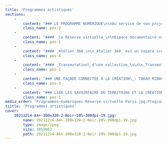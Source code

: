 ```yaml
---
title: 'Programmes artistiques'
sections:
    -
        content: "### LE PROGRAMME NUMÉRIQUE\n\nAu service de son projet artistique et culturel, le programme numérique porté par le FracArtothèque pour l’ouverture de son nouveau site, développe de nouveaux usages associés aux collections, à la création artistique et à l’expérience visiteur. L’attention à une accessibilité large aux collections, notamment pour les personnes en situation de handicap, et l’intégration des comportements numériques des nouvelles générations sont au cœur de ce projet.\n\nAprès avoir reçu, en 2021, l’avant-projet définitif du programme numérique de la part de CAP Sciences, maître d'œuvre, le Frac-Artothèque travaille depuis 2022 avec un groupement d’entreprises conduit par Abaques Audiovisuel pour la mise en place des équipements et le développement des backoffices des différents programmes.\_\nEn 2023, avec Abaques et CAP Sciences, le Frac-Artothèque a imaginé le parcours visiteur des programmes immersifs _Atelier 360_ et _Réserve virtuelle._ Ces programmes sont complétés par une création artistique immersive, _Transmutation d’une collection,_ par Fabrice COTINAT et David LEGRAND, en partenariat avec l’Ensad Limoges.\nLa proposition numérique se déploie également à l’extérieur du bâtiment sur la façade connectée, espace de création artistique destiné à être investi par les imaginaires des plasticiens, qu’ils aient une pratique numérique ou non. \n\nEn plus de la préparation de l’ensemble des contenus et programmes, l’année 2023 aura été marquée par le développement technique de cet espace immersif dans le cadre du programme architectural en lien avec l’ensemble des partenaires et prestataires associés au Frac-Artothèque."
        class_name: pos-2
    -
        content: "#### _La Réserve virtuelle_\n\nEspace documentaire numérique déployé à l’échelle des corps des publics, _La Réserve virtuelle_ propose une expérience inédite de découverte des collections par le prisme des œuvres.\n\n<figure class=\"col-4\">\n<img src=\"user/pages/04.cap-sur-charles-michels-les-nouveaux-programmes/01.programmes-artistiques/Programmes-numériques-Réserve-virtuelle-Paris.jpg\"/>\n<figcaption>Rendez-vous de travail sur le programme<i> La Réserve virtuelle</i> au showroom d'Abaques à Paris, mai 2023.</figcaption>\n</figure>\n\nLes utilisateurs pourront interagir avec leurs reproductions à échelle 1 pour en révéler les détails. Elles seront associées à des documents audiovisuels permettant de découvrir l’artiste (sa pratique, son environnement de travail, les enjeux de ses recherches…) et d’en savoir plus sur l’œuvre.\nLa navigation au sein de _La Réserve virtuelle_ permettra une circulation par les œuvres, par les artistes ou par des entrées thématiques. Pour l’ouverture, une première vague de 311 œuvres, issues des collections Frac et Artothèque, 42 artistes ainsi que plusieurs dizaines d’entrées thématiques seront accessibles. La liste des œuvres est disponible en annexe.\n\nLa documentation est formée de contenus existants, accessibles grâce à des partenariats - à l’instar de ceux noués avec Documents d’Artistes Nouvelle-Aquitaine ou Arte Créative - ou grâce à des prêts d’éléments documentaires auprès de l’IAC Villeurbanne, le Musée d’Art contemporain de Montréal, le Musée d’Art Moderne de la Ville de Paris…\n\nElle est également constituée de contenus issus du travail de recherche et de documentation des collections lancé par le Frac-Artothèque en 2023. 50 notices ont ainsi été rédigées par l’équipe, puis enregistrées sous la forme de capsules sonores par l’entreprise Ce que mes yeux ont vu, de façon à les rendre accessibles à toutes et tous. De la même façon, 5 entretiens vidéos avec des artistes ont été réalisés, ainsi que 22 capsules vidéos centrées sur leurs œuvres en collection.\n7 autres entretiens généraux et 11 focus œuvres ont également été enregistrés dans le cadre de cette campagne de documentation audiovisuelle des collections, et permettront notamment d’anticiper les prochaines vagues de _La Réserve Virtuelle._\n\nAu total, le programme _La Réserve Virtuelle_ ouvrira avec 42 notices consacrées aux artistes et 58 notices consacrées aux œuvres, toutes enregistrées sous la forme de capsules sonores ; 12 entretiens vidéos avec des artistes et 51 entretiens vidéos centrés sur les œuvres ; ainsi que de nombreux contenus en partenariat, des entretiens vidéos réalisés avec des professionnels de l’art ayant collaboré avec les artistes concernés (commissaires d’expositions, membre des comités techniques d’acquisition…) et plusieurs éléments audiovisuels issus des archives du Frac-Artothèque.\n\n_La Réserve Virtuelle_ a bénéficié pour sa conception et sa réalisation du soutien de la DRAC-Nouvelle-Aquitaine, de la Région Nouvelle-Aquitaine et du Fonds d'accessibilité des œuvres."
        class_name: pos-1
    -
        content: "#### _Atelier 360_\n\n_Atelier 360_ est un espace scénarisé construit autour de la pratique d’un ou une artiste. Chaque atelier est une proposition de rencontre avec une démarche artistique à travers un fonds documentaire varié, thématique et évolutif. Les publics évolueront dans un univers immersif, à chaque fois inédit, où ils pourront interagir avec les différents contenus mis à disposition. Les personnes seront ainsi plongées dans l’intimité intellectuelle et créative de l’artiste.\_\n\nPour l’ouverture du bâtiment, le premier _Atelier 360_ sera consacré à l’univers d’Anita MOLINERO. Née en 1953, l’artiste pratique principalement la sculpture. Cartons, mousses, poubelles, plastiques, tuyaux d’échappement sont parmi ses matériaux de prédilection, et se retrouvent dans chacune des sept œuvres présentes dans les collections du Frac-Artothèque. L’institution entretient une relation privilégiée de longue date avec l’artiste :\_en 2002, aux Coopérateurs à Limoges, le Frac a réalisé l’une de ses premières expositions monographiques ; en 2013, à l’occasion des 30 ans des Fracs, elle a été co-commissaire de l’exposition _Le Grand tout,_ au Frac Limousin ; Anita MOLINERO a également participé activement à l’enrichissement des collections en faisant partie du comité technique d’acquisition du Frac pendant six années.\n\n<figure class=\"col-4\">\n<img src=\"user/pages/04.cap-sur-charles-michels-les-nouveaux-programmes/01.programmes-artistiques/Programmes numériques - Atelier 360 - Portrait d'Anita MOLINERO.jpg\"/>\n    <figcaption>Programmes numériques -<i> Atelier 360</i> - Portrait d'Anita MOLINERO.</figcaption>\n</figure>\n\n\nLe choix d’Anita MOLINERO n’est donc pas anodin et le Frac-Artothèque souhaite partager avec toutes et tous l’univers d’une des artistes majeures de sa collection à travers ce dispositif unique.\_\n\nPour ce premier portrait, le Frac-Artothèque travaille en collaboration avec la Galerie Christophe Gaillard, qui représente l’artiste, pour constituer le fonds documentaire du programme.\n\n_L’atelier 360_ a bénéficié du soutien de la DRAC-Nouvelle-Aquitaine et de la Région Nouvelle-Aquiaine au travers des programmes Cultures Connectées."
        class_name: pos-4
    -
        content: "#### _Transmutation\_d’une collection_\n\n\n_Transmutation d’une collection_ est le premier programme de création déployé dans la boîte immersive. Initié en 2019, ce programme réalisé en partenariat avec l’Ensad Limoges est conduit par Fabrice COTINAT, artiste, responsable de l’Atelier Recherche Création Écriture numérique à l’Ensad et David LEGRAND, artiste invité.\n\nCe dispositif expérimental hors-normes propose une nouvelle approche autour des œuvres des collections du Frac-Artothèque. A partir de scans 3D réalisés entre 2019 et 2021 d’une trentaine d'œuvres des collections, dont Simon HANTAÏ, Anita MOLINERO, Jean AMADO ou encore Asta GROTING, les personnes pourront combiner ou mixer plusieurs œuvres et les transposer dans des mondes digitaux.\n\n<figure class=\"col-3\">\n<img src=\"user/pages/04.cap-sur-charles-michels-les-nouveaux-programmes/01.programmes-artistiques/Programmes numériques - Transmutation d'une collection - Modélothèque.jpg\"/>\n<figcaption>Programmes numériques - <i>Transmutation d'une collection</i> – Modélothèque.</figcaption>\n</figure>\n\n\n_Transmutation d’une collection_ a bénécifié du soutien de la Région Nouvelle-Aquitaine dans le cadre de son programme Cultures connectées."
        class_name: pos-1
    -
        content: "### UNE FAÇADE CONNECTÉE À LA CRÉATION\_: TAKAO MINAMI\n\nPour signaler sa façade et permettre la rencontre avec l'art contemporain depuis la rue, le Frac-Artothèque équipe son futur bâtiment d’un dispositif unique en son genre\_: une façade numérique composée de 4 paires de volets en panneaux LED installées sur la grille des architectes Jakob+MacFarlane. Pilotables jusqu'à 30 degrés, ces panneaux permettront l’accueil d'œuvres numériques.\n\nEn 2023 le Frac-Artothèque, avec les équipes de CAP Sciences et Abaques, a travaillé sur l’accessibilité de cet outil pour permettre au plus grand nombre d’artistes de le prendre en main.\n\nLe Frac-Artothèque a invité Takao MINAMI, artiste plasticien japonais né en 1976 et installé à Paris, à être le premier artiste à s’emparer de cet espace de création et d’exposition. Intéressé par les phénomènes de perception et les mécanismes cognitifs, Takao MINAMI s’appuie sur l’étude empirique d’environnements donnés pour explorer les expériences visuelles qu’il provoque.\n\n<figure class=\"col-4\">\n<img src=\"user/pages/04.cap-sur-charles-michels-les-nouveaux-programmes/01.programmes-artistiques/Programmes-de-création-Façade-Minami.jpeg\"/>\n<figcaption>Image de synthèse de l’œuvre en cours de production par Takao MINAMI, projection de l’exposition en façade du Frac-Artothèque © Takao Minami 2024.</figcaption>\n</figure>\n\n\nPour le Frac-Artothèque, Takao MINAMI a d’abord enregistré des dizaines d’heures de vidéos durant deux temps de tournage en juin et en septembre 2023. Durant ces sessions “nomades”, il a parcouru la Nouvelle-Aquitaine en réalisant une boucle de Limoges à Limoges en suivant uniquement les cours d’eau. De cette cartographie aquatique de la région, dessinée par les sources, les puits, les rivières, les usines hydrauliques et l’océan, l’artiste a tiré une forme vidéo travaillée comme un collage visuel mouvant, prête à être déployée sur la façade du 17bis Rue Charles Michels.\_\n\nLa façade numérique a bénéficié du soutien financier de la DRAC-Nouvelle-Aquitaine dans le cadre du Plan relance 2021. Par ailleurs la Fondation Nomura a soutenu finanicièrement la résidence de création proposée à Takao MINAMI."
        class_name: pos-3
    -
        content: "### LIER LES SAVOIRFAIRE DU TERRITOIRE ET LA CRÉATION ARTISTIQUE : LE PROGRAMME ARTISTES ET SAVOIRFAIRE\n\nLe programme de recherche et de production artistique _Artistes et savoir-faire_ se fonde sur la rencontre entre les artistes et le riche maillage d’entreprises installées en NouvelleAquitaine.\nPensé en partenariat avec la Chambre de Commerce et d’Industrie de la HauteVienne, ce programme invite des artistes à collaborer en étroite association avec des entreprises labellisées « Entreprises du Patrimoine Vivant » (EPV) défendant des savoir-faire d’excellence dans des domaines très divers et faisant appel à des techniques et des matériaux multiples. Il a pour spécificité de proposer aux artistes la possibilité d’hybrider plusieurs savoir-faire au sein de leur projet de création.\n\nCe programme a également pour particularité d’inviter une artiste comme commissaire associée afin de constituer une « équipe artistique » et amplifier la dynamique de création entre artistes et entreprises. Pour cette première édition, l’artiste-commissaire est Julie CHAFFORT. Elle a souhaité inviter Laureline GALLIOT et Abraham POINCHEVAL. Après avoir visité plusieurs dizaines d’entreprises et rencontré leurs équipes dans cinq départements (HauteVienne, Creuse, Corrèze, Charente, Dordogne et PyrénéesAtlantiques), chacun des trois artistes a sélectionné les entreprises avec lesquelles ils et elles souhaitaient travailler pour penser et produire leurs oeuvres.\n\nL’oeuvre filmique de Julie CHAFFORT est ainsi réalisée en collaboration avec Rémy Martin ainsi qu’avec sept autres entreprises du Patrimoine Vivant réparties sur quatre départements. Le tournage s’est déroulé entre juin et décembre 2022. L’année 2023 a été consacrée à la post-production et la finalisation de son œuvre. Ce travail sera dévoilé en 2024 à l’occasion d’un événément dédié au programme _Artistes et Savoir-Faire_ et en avant-première aux différentes entreprises associées au projet de création.\n\nLaureline GALLIOT a choisi d’hybrider les savoirfaire de trois entreprises de HauteVienne travaillant le cuir. Ce sont les gestes opérés par les salariés et salariées de ces entreprises, approchés par l’artiste comme des chorégraphies donnant lieu à des formes calligraphiques, qui ont donné naissance à son oeuvre. Celleci est actuellement en cours de finalisation et sera présentée sous la forme d’une installation insitu au 1er étage du site Charles Michels à l’occasion de l’exposition d’ouverture. \n\nLe projet de création d’Abraham POINCHEVAL a été reporté à 2024 pour des questions de faisabilité technique et de disponibilité de l’artiste.\n\nPour la mise en œuvre de ce programme _Artistes et savoir-faire,_ le FracArtothèque NouvelleAquitaine a bénéficié du soutien de la Région Nouvelle-Aquitaine et de la DRAC NouvelleAquitaine dans le cadre du programme de soutien à la résidence\_«\_Art et mondes du travail\_».\n\nLe Crédit Agricole Centre-Ouest est également venu soutenir financièrement ce programme et plus globalement les missions du FracArtothèque NouvelleAquitaine dans le cadre d’une convention triennale de mécénat."
        class_name: pos-1
media_order: 'Programmes-numériques-Réserve-virtuelle-Paris.jpg,Programmes numériques - Atelier 360 - Portrait d''Anita MOLINERO.jpg,Programmes numériques - Transmutation d''une collection - Modélothèque.jpg,Programmes-de-création-Façade-Minami.jpeg,Développement-Collège-des-Amis-Limoges1.jpg'
tiitle: 'Programmes artistiques'
cover:
    20211214-A4+-300x320-2-Noir-20%-300dpi-19.jpg:
        name: 20211214-A4+-300x320-2-Noir-20%-300dpi-19.jpg
        type: image/jpeg
        size: 3859862
        path: 20211214-A4+-300x320-2-Noir-20%-300dpi-19.jpg
---
```


